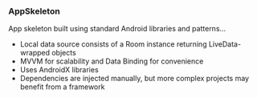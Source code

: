 ### AppSkeleton
App skeleton built using standard Android libraries and patterns...

- Local data source consists of a Room instance returning LiveData-wrapped objects
- MVVM for scalability and Data Binding for convenience
- Uses AndroidX libraries
- Dependencies are injected manually, but more complex projects may benefit from a framework
